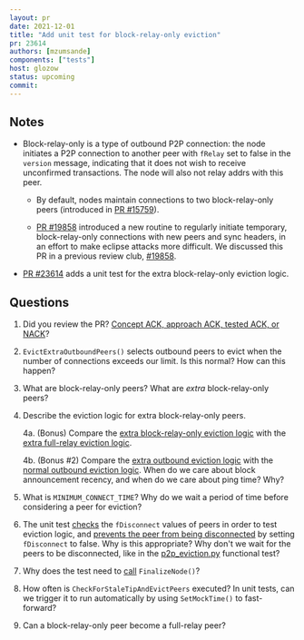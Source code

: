 ```yaml
---
layout: pr
date: 2021-12-01
title: "Add unit test for block-relay-only eviction"
pr: 23614
authors: [mzumsande]
components: ["tests"]
host: glozow
status: upcoming
commit:
---
```


## Notes

* Block-relay-only is a type of outbound P2P connection: the node initiates a P2P connection to
  another peer with `fRelay` set to false in the `version` message, indicating that it does not wish
to receive unconfirmed transactions. The node will also not relay addrs with this peer.

    - By default, nodes maintain connections to two block-relay-only peers (introduced in [PR #15759](https://github.com/bitcoin/bitcoin/pull/15759)).

    - [PR #19858](https://github.com/bitcoin/bitcoin/pull/19858) introduced a new routine to
      regularly initiate temporary, block-relay-only connections with new peers and sync headers, in
an effort to make eclipse attacks more difficult. We discussed this PR in a previous review club,
[#19858](/19858).

* [PR #23614](https://github.com/bitcoin/bitcoin/pull/23614) adds a unit test for the extra
  block-relay-only eviction logic.

## Questions

1. Did you review the PR? [Concept ACK, approach ACK, tested ACK, or NACK](https://github.com/bitcoin/bitcoin/blob/master/CONTRIBUTING.md#peer-review)?

2. `EvictExtraOutboundPeers()` selects outbound peers to evict when the number of connections exceeds
our limit. Is this normal? How can this happen?

3. What are block-relay-only peers? What are *extra* block-relay-only peers?

4. Describe the eviction logic for extra block-relay-only peers.

    4a. (Bonus) Compare the [extra block-relay-only eviction
logic](https://github.com/bitcoin-core-review-club/bitcoin/blob/93a0ec1a629af533bb21418a3e134c268bc57395/src/net_processing.cpp#L3962)
with the [extra full-relay eviction
logic](https://github.com/bitcoin-core-review-club/bitcoin/blob/93a0ec1a629af533bb21418a3e134c268bc57395/src/net_processing.cpp#L4002).

    4b. (Bonus #2) Compare the [extra outbound eviction
logic](https://github.com/bitcoin-core-review-club/bitcoin/blob/pr19858/src/net_processing.cpp#L3954)
with the [normal outbound eviction
logic](https://github.com/bitcoin-core-review-club/bitcoin/blob/pr19858/src/net_processing.cpp#L3901).  When do we care about block announcement recency, and when do we care about ping time? Why?

5. What is `MINIMUM_CONNECT_TIME`? Why do we wait a period of time before considering a peer for
eviction?

6. The unit test
   [checks](https://github.com/bitcoin-core-review-club/bitcoin/blob/4c449a55c29b4b382660852b20800d0ae2bc9e22/src/test/denialofservice_tests.cpp#L232-L234)
the `fDisconnect` values of peers in order to test eviction logic, and
[prevents the peer from being disconnected](https://github.com/bitcoin-core-review-club/bitcoin/blob/4c449a55c29b4b382660852b20800d0ae2bc9e22/src/test/denialofservice_tests.cpp#L239)
by setting `fDisconnect` to false. Why is this appropriate? Why don't we wait for the peers to be
disconnected, like in the
[p2p\_eviction.py](https://github.com/bitcoin-core-review-club/bitcoin/blob/pr23614/test/functional/p2p_eviction.py)
functional test?

7. Why does the test need to
   [call](https://github.com/bitcoin-core-review-club/bitcoin/blob/4c449a55c29b4b382660852b20800d0ae2bc9e22/src/test/denialofservice_tests.cpp#L251)
`FinalizeNode()`?

8. How often is `CheckForStaleTipAndEvictPeers` executed? In unit tests, can we trigger it to run
automatically by using `SetMockTime()` to fast-forward?

9. Can a block-relay-only peer become a full-relay peer?


<!-- TODO: After meeting, uncomment and add meeting log between the irc tags
## Meeting Log

{% irc %}
{% endirc %}
-->
